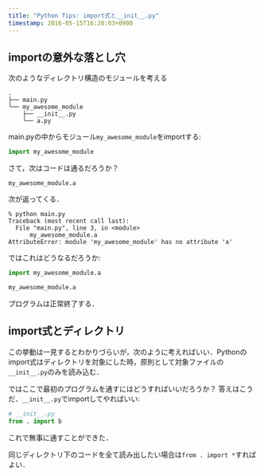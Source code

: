 ```yaml
---
title: "Python Tips: import式と__init__.py" 
timestamp: 2016-05-15T16:20:03+0900
---
```


## importの意外な落とし穴

次のようなディレクトリ構造のモジュールを考える

```
.
├── main.py
└── my_awesome_module
    ├── __init__.py
    └── a.py
```

main.pyの中からモジュール`my_awesome_module`をimportする:

```python
import my_awesome_module
```

さて，次はコードは通るだろうか？

```
my_awesome_module.a
```

次が返ってくる．
```
% python main.py
Traceback (most recent call last):
  File "main.py", line 3, in <module>
      my_awesome_module.a
AttributeError: module 'my_awesome_module' has no attribute 'a'
```

ではこれはどうなるだろうか:
```python
import my_awesome_module.a

my_awesome_module.a
```

プログラムは正常終了する．

## import式とディレクトリ

この挙動は一見するとわかりづらいが，次のように考えればいい．Pythonのimport式はディレクトリを対象にした時，原則として対象ファイルの`__init__.py`のみを読み込む．

ではここで最初のプログラムを通すにはどうすればいいだろうか？ 答えはこうだ．`__init__.py`でimportしてやればいい:

```python
# __init__.py
from . import b
```

これで無事に通すことができた．

同じディレクトリ下のコードを全て読み出したい場合は`from . import *`すればよい．
